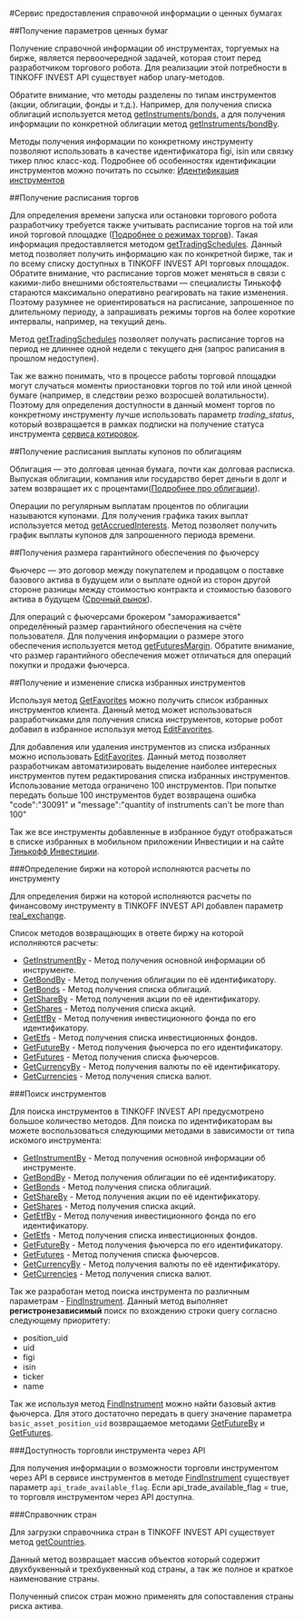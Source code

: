 #Сервис предоставления справочной информации о ценных бумагах

##Получение параметров ценных бумаг

Получение справочной информации об инструментах, торгуемых на бирже, является первоочередной задачей,
которая стоит перед разработчиком торгового робота. Для реализации этой потребности в TINKOFF INVEST API 
существует набор unary-методов. 

Обратите внимание, что методы разделены по типам инструментов (акции, облигации, фонды и т.д.). Например,
для получения списка облигаций используется метод [getInstruments/bonds](/investAPI/instruments#bonds), а для получения 
информации по конкретной облигации метод [getInstruments/bondBy](/investAPI/instruments#bondby). 

Методы получения информации по конкретному инструменту позволяют использовать в качестве идентификатора
figi, isin или связку тикер плюс класс-код. Подробнее об особенностях идентификации инструментов можно почитать
по ссылке: [Идентификация инструментов](/investAPI/faq_identification/)

##Получение расписания торгов 

Для определения времени запуска или остановки торгового робота разработчику требуется также учитывать 
расписание торгов на той или иной торговой площадке ([Подробнее о режимах торгов](/investAPI/markets/)).
Такая информация предоставляется методом [getTradingSchedules](/investAPI/instruments#tradingschedules). 
Данный метод позволяет получить информацию как по конкретной бирже, так и по всему списку доступных в 
TINKOFF INVEST API торговых площадок. Обратите внимание, что расписание торгов может меняться в связи с 
какими-либо внешними обстоятельствами — специалисты Тинькофф стараются максимально оперативно реагировать 
на такие изменения. Поэтому разумнее не ориентироваться на расписание, запрошенное по длительному периоду, 
а запрашивать режимы торгов на более короткие интервалы, например, на текущий день.

Метод [getTradingSchedules](/investAPI/instruments#tradingschedules) позволяет получать расписание торгов
на период не длиннее одной недели с текущего дня (запрос раписания в прошлом недоступен).

Так же важно понимать, что в процессе работы торговой площадки могут случаться моменты приостановки торгов
по той или иной ценной бумаге (например, в следствии резко возросшей волатильности). Поэтому для определения
доступности в данный момент торгов по конкретному инструменту лучше использовать параметр *trading_status*,
который возвращается в рамках подписки на получение статуса инструмента [сервиса котировок](/investAPI/head-marketdata/).

##Получение расписания выплаты купонов по облигациям

Облигация — это долговая ценная бумага, почти как долговая расписка. Выпуская облигации, компания 
или государство берет деньги в долг и затем возвращает их с процентами([Подробнее про облигации](https://help.tinkoff.ru/invest-to/invest-to-bonds/)).

Операции по регулярным выплатам процентов по облигации называются купонами. Для получения графика таких
выплат используется метод [getAccruedInterests](/investAPI/instruments#getaccruedinterests). Метод позволяет получить график выплаты купонов
для запрошенного периода времени.

##Получения размера гарантийного обеспечения по фьючерсу

Фьючерс — это договор между покупателем и продавцом о поставке базового актива в будущем или о выплате 
одной из сторон другой стороне разницы между стоимостью контракта и стоимостью базового актива в 
будущем ([Срочный рынок](https://help.tinkoff.ru/forts/)).

Для операций с фьючерсами брокером "замораживается" определённый размер гарантийного обеспечения на счёте
пользователя. Для получения информации о размере этого обеспечения используется метод [getFuturesMargin](/investAPI/instruments#getfuturesmargin).
Обратите внимание, что размер гарантийного обеспечения может отличаться для операций покупки и продажи
фьючерса.

##Получение и изменение списка избранных инструментов

Используя метод [GetFavorites](/investAPI/instruments#getfavorites) можно получить список избранных инструментов клиента.
Данный метод может использоваться разработчиками для получения списка инструментов, которые робот добавил в избранное используя метод [EditFavorites](/investAPI/instruments#editfavorites).

Для добавления или удаления инструментов из списка избранных можно использовать [EditFavorites](/investAPI/instruments#editfavorites).
Данный метод позволяет разработчикам автоматизировать выделение наиболее интересных инструментов путем редактирования списка избранных инструментов.
Использование метода ограничено 100 инструментов. При попытке передать больше 100 инструментов будет возвращена ошибка "code":"30091" и "message":"quantity of instruments can't be more than 100"


Так же все инструменты добавленные в избранное будут отображаться в списке избранных в мобильном приложении Инвестиции и на сайте [Тинькофф Инвестиции](https://www.tinkoff.ru/invest/favorites/).

###Определение биржи на которой исполняются расчеты по инструменту

Для определения биржи на которой исполняются расчеты по финансовому инструменту в TINKOFF INVEST API добавлен параметр [real_exchange](/investAPI/instruments/#realexchange).

Список методов возвращающих в ответе биржу на которой исполняются расчеты:

* [GetInstrumentBy](/investAPI/instruments/#getinstrumentby) - Метод получения основной информации об инструменте.
* [GetBondBy](/investAPI/instruments/#bondby) - Метод получения облигации по её идентификатору.
* [GetBonds](/investAPI/instruments/#bonds) - Метод получения списка облигаций.
* [GetShareBy](/investAPI/instruments/#shareby) - Метод получения акции по её идентификатору.
* [GetShares](/investAPI/instruments/#shares) - Метод получения списка акций.
* [GetEtfBy](/investAPI/instruments/#etfby) - Метод получения инвестиционного фонда по его идентификатору.
* [GetEtfs](/investAPI/instruments/#etfs) - Метод получения списка инвестиционных фондов.
* [GetFutureBy](/investAPI/instruments/#futureby) - Метод получения фьючерса по его идентификатору.
* [GetFutures](/investAPI/instruments/#futures) - Метод получения списка фьючерсов.
* [GetCurrencyBy](/investAPI/instruments/#currencyby) - Метод получения валюты по её идентификатору.
* [GetCurrencies](/investAPI/instruments/#currencies) - Метод получения списка валют.

###Поиск инструментов

Для поиска инструментов в TINKOFF INVEST API предусмотрено большое количество методов. 
Для поиска по идентификаторам вы можете воспользоваться следующими методами в зависимости от типа искомого инструмента:
* [GetInstrumentBy](/investAPI/instruments/#getinstrumentby) - Метод получения основной информации об инструменте.
* [GetBondBy](/investAPI/instruments/#bondby) - Метод получения облигации по её идентификатору.
* [GetBonds](/investAPI/instruments/#bonds) - Метод получения списка облигаций.
* [GetShareBy](/investAPI/instruments/#shareby) - Метод получения акции по её идентификатору.
* [GetShares](/investAPI/instruments/#shares) - Метод получения списка акций.
* [GetEtfBy](/investAPI/instruments/#etfby) - Метод получения инвестиционного фонда по его идентификатору.
* [GetEtfs](/investAPI/instruments/#etfs) - Метод получения списка инвестиционных фондов.
* [GetFutureBy](/investAPI/instruments/#futureby) - Метод получения фьючерса по его идентификатору.
* [GetFutures](/investAPI/instruments/#futures) - Метод получения списка фьючерсов.
* [GetCurrencyBy](/investAPI/instruments/#currencyby) - Метод получения валюты по её идентификатору.
* [GetCurrencies](/investAPI/instruments/#currencies) - Метод получения списка валют.

Так же разработан метод поиска инструмента по различным параметрам - [FindInstrument](/investAPI/instruments/#findinstrument). 
Данный метод выполняет **регистронезависимый** поиск по вхождению строки query согласно следующему приоритету:

* position_uid
* uid
* figi
* isin
* ticker
* name

Так же используя метод [FindInstrument](/investAPI/instruments/#findinstrument) можно найти базовый актив фьючерса. 
Для этого достаточно передать в query значение параметра `basic_asset_position_uid` возвращаемое методами [GetFutureBy](/investAPI/instruments/#futureby) и [GetFutures](/investAPI/instruments/#futures).


###Доступность торговли инструмента через API

Для получения информации о возможности торговли инструментом через API в сервисе инструментов в методе [FindInstrument](/investAPI/instruments/#findinstrument) существует параметр `api_trade_available_flag`.
Если api_trade_available_flag = true, то торговля инструментом через API доступна.


###Справочник стран

Для загрузки справочника стран в TINKOFF INVEST API  существует метод [getCountries](/investAPI/instruments/#getcountriesrequest).

Данный метод возвращает массив объектов который содержит двухбуквенный и трехбуквенный код страны, а так же полное и краткое наименование страны.

Полученный список стран можно применять для сопоставления страны риска актива.

